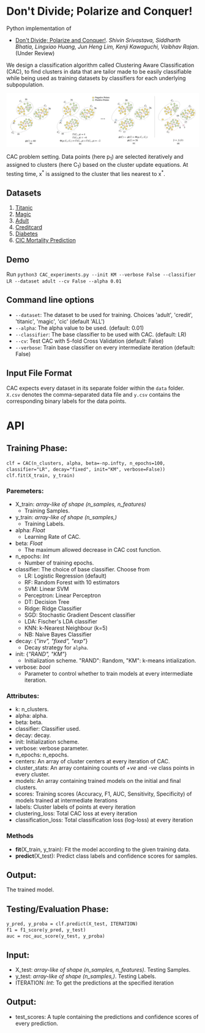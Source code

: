 Don't Divide; Polarize and Conquer!
======

Python implementation of 
- [Don't Divide; Polarize and Conquer!](https://arxiv.org/pdf/2102.11872.pdf). *Shivin Srivastava, Siddharth Bhatia, Lingxiao Huang, Jun Heng Lim, Kenji Kawaguchi, Vaibhav Rajan*. (Under Review)

We design a classification algorithm called Clustering Aware Classification (CAC), to find clusters in data that are tailor made to be easily classifiable while being used as training datasets by classifiers for each underlying subpopulation.

![](assets/CAC_full.png)

CAC problem setting. Data points (here p<sub>1</sub>) are selected iteratively and assigned to clusters (here C<sub>1</sub>) based on the cluster update equations. At testing time, x<sup>\*</sup> is assigned to the cluster that lies nearest to x<sup>\*</sup>.

## Datasets
1. [Titanic](https://data.world/nrippner/titanic-disaster-dataset)
2. [Magic](https://archive.ics.uci.edu/ml/datasets/magic+gamma+telescope)
3. [Adult](https://archive.ics.uci.edu/ml/datasets/adult)
4. [Creditcard](https://archive.ics.uci.edu/ml/datasets/default+of+credit+card+clients)
5. [Diabetes](https://archive.ics.uci.edu/ml/datasets/diabetes+130-us+hospitals+for+years+1999-2008)
6. [CIC Mortality Prediction](https://physionet.org/content/challenge-2012/1.0.0/)


## Demo
Run `python3 CAC_experiments.py --init KM --verbose False --classifier LR --dataset adult --cv False --alpha 0.01`


## Command line options
  * `--dataset`: The dataset to be used for training. Choices 'adult', 'credit', 'titanic', 'magic', 'cic' (default 'ALL')
  * `--alpha`: The alpha value to be used. (default: 0.01)
  * `--classifier`: The base classifier to be used with CAC. (default: LR)
  * `--cv`: Test CAC with 5-fold Cross Validation (default: False)
  * `--verbose`: Train base classifier on every intermediate iteration (default: False)

## Input File Format

CAC expects every dataset in its separate folder within the `data` folder. `X.csv` denotes the comma-separated data file and `y.csv` contains the corresponding binary labels for the data points.

# API

## Training Phase:
```
clf = CAC(n_clusters, alpha, beta=-np.infty, n_epochs=100, classifier="LR", decay="fixed", init="KM", verbose=False))
clf.fit(X_train, y_train)
```

### Paremeters:
- X_train: _array-like of shape (n_samples, n_features)_
	- Training Samples.
- y_train: _array-like of shape (n_samples,)_
	- Training Labels.
- alpha: _Float_
	- Learning Rate of CAC.
- beta: _Float_
	- The maximum allowed decrease in CAC cost function.
- n_epochs: _Int_
	- Number of training epochs.
- classifier: The choice of base classifier. Choose from
	- LR: Logistic Regression (default)
	- RF: Random Forest with 10 estimators
	- SVM: Linear SVM
	- Perceptron: Linear Perceptron
	- DT: Decision Tree
	- Ridge: Ridge Classifier
	- SGD: Stochastic Gradient Descent classifier
	- LDA: Fischer's LDA classifier
	- KNN: k-Nearest Neighbour (k=5)
	- NB: Naive Bayes Classifier
- decay: {_"inv", "fixed", "exp"_}
	- Decay strategy for `alpha`.
- init: {_"RAND", "KM"_}
	- Initialization scheme. "RAND": Random, "KM": k-means intialization.
- verbose: _bool_
	- Parameter to control whether to train models at every intermediate iteration.



### Attributes:
- k: n_clusters.
- alpha: alpha.
- beta: beta.
- classifier: Classifier used.
- decay: decay.
- init: Initialization scheme.
- verbose: verbose parameter.
- n_epochs: n_epochs.
- centers: An array of cluster centers at every iteration of CAC.
- cluster_stats: An array containing counts of _+ve_ and _-ve_ class points in every cluster.
- models: An array containing trained models on the initial and final clusters.
- scores: Training scores (Accuracy, F1, AUC, Sensitivity, Specificity) of models trained at intermediate iterations
- labels: Cluster labels of points at every iteration
- clustering_loss: Total CAC loss at every iteration
- classification_loss: Total classification loss (log-loss) at every iteration

### Methods
- __fit__(X_train, y_train): Fit the model according to the given training data.
- __predict__(X_test): Predict class labels and confidence scores for samples.


## Output:
The trained model.

## Testing/Evaluation Phase:

```
y_pred, y_proba = clf.predict(X_test, ITERATION)
f1 = f1_score(y_pred, y_test)
auc = roc_auc_score(y_test, y_proba)
```

## Input:
- X_test: _array-like of shape (n_samples, n_features)_. Testing Samples.
- y_test: _array-like of shape (n_samples,)_. Testing Labels.
- ITERATION: _Int_: To get the predictions at the specified iteration

## Output:
- test_scores: A tuple containing the predictions and confidence scores of every prediction.
